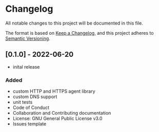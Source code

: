 # Changelog

All notable changes to this project will be documented in this file.

The format is based on [Keep a Changelog],
and this project adheres to [Semantic Versioning].

## [0.1.0] - 2022-06-20

- inital release

### Added

- custom HTTP and HTTPS agent library
- custom DNS support
- unit tests
- Code of Conduct
- Collaboration and Contributing documentation
- License: GNU General Public License v3.0
- Issues template

<!-- Links -->
[keep a changelog]: https://keepachangelog.com/en/1.0.0/
[semantic versioning]: https://semver.org/spec/v2.0.0.html
